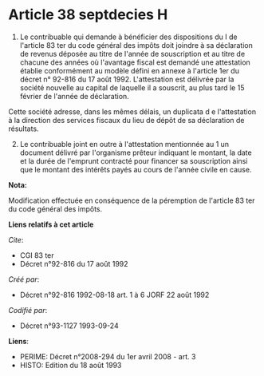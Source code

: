 # Article 38 septdecies H

1. Le contribuable qui demande à bénéficier des dispositions du I de l'article 83 ter du code général des impôts doit joindre
à sa déclaration de revenus déposée au titre de l'année de souscription et au titre de chacune des années où l'avantage
fiscal est demandé une attestation établie conformément au modèle défini en annexe à l'article 1er du décret n° 92-816 du 17
août 1992. L'attestation est délivrée par la société nouvelle au capital de laquelle il a souscrit, au plus tard le 15
février de l'année de déclaration.

Cette société adresse, dans les mêmes délais, un duplicata d e l'attestation à la direction des services fiscaux du lieu de
dépôt de sa déclaration de résultats.

2. Le contribuable joint en outre à l'attestation mentionnée au 1 un document délivré par l'organisme prêteur indiquant le
montant, la date et la durée de l'emprunt contracté pour financer sa souscription ainsi que le montant des intérêts payés au
cours de l'année civile en cause.

**Nota:**

Modification effectuée en conséquence de la péremption de l'article 83 ter du code général des impôts.

**Liens relatifs à cet article**

_Cite_:

  - CGI 83 ter
  - Décret n°92-816 du 17 août 1992

_Créé par_:

  - Décret n°92-816 1992-08-18 art. 1 à 6 JORF 22 août 1992

_Codifié par_:

  - Décret n°93-1127 1993-09-24

**Liens**:

  - PERIME: Décret n°2008-294 du 1er avril 2008 - art. 3
  - HISTO: Edition du 18 août 1993
